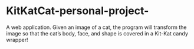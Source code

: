 # KitKatCat-personal-project-
A web application. Given an image of a cat, the program will transform the image so that the cat’s body, face, and shape is covered in a Kit-Kat candy wrapper!
